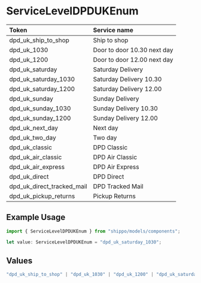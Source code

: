 # ServiceLevelDPDUKEnum

|Token | Service name|
|:---|:---|
| dpd_uk_ship_to_shop | Ship to shop|
| dpd_uk_1030 | Door to door 10.30 next day|
| dpd_uk_1200 | Door to door 12.00 next day|
| dpd_uk_saturday | Saturday Delivery|
| dpd_uk_saturday_1030 | Saturday Delivery 10.30|
| dpd_uk_saturday_1200 | Saturday Delivery 12.00|
| dpd_uk_sunday | Sunday Delivery|
| dpd_uk_sunday_1030 | Sunday Delivery 10.30|
| dpd_uk_sunday_1200 | Sunday Delivery 12.00|
| dpd_uk_next_day | Next day|
| dpd_uk_two_day | Two day|
| dpd_uk_classic | DPD Classic|
| dpd_uk_air_classic | DPD Air Classic|
| dpd_uk_air_express | DPD Air Express|
| dpd_uk_direct | DPD Direct|
| dpd_uk_direct_tracked_mail| DPD Tracked Mail|
| dpd_uk_pickup_returns | Pickup Returns|


## Example Usage

```typescript
import { ServiceLevelDPDUKEnum } from "shippo/models/components";

let value: ServiceLevelDPDUKEnum = "dpd_uk_saturday_1030";
```

## Values

```typescript
"dpd_uk_ship_to_shop" | "dpd_uk_1030" | "dpd_uk_1200" | "dpd_uk_saturday" | "dpd_uk_saturday_1030" | "dpd_uk_saturday_1200" | "dpd_uk_sunday" | "dpd_uk_sunday_1030" | "dpd_uk_sunday_1200" | "dpd_uk_next_day" | "dpd_uk_two_day" | "dpd_uk_classic" | "dpd_uk_air_classic" | "dpd_uk_air_express" | "dpd_uk_direct" | "dpd_uk_direct_tracked_mail" | "dpd_uk_pickup_returns"
```